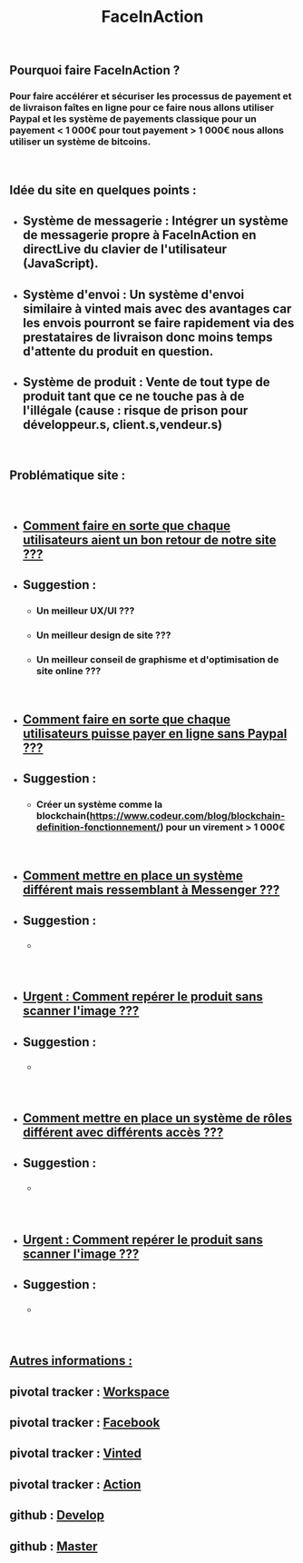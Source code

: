 # <center>FaceInAction</center>

<br>

## Pourquoi faire FaceInAction ?

### Pour faire accélérer et sécuriser les processus de payement et de livraison faîtes en ligne pour ce faire nous allons utiliser Paypal et les système de payements classique pour un payement < 1 000€ pour tout payement > 1 000€ nous allons utiliser un système de bitcoins.


<br>

## Idée du site en quelques points :

- ## Système de messagerie : Intégrer un système de messagerie propre à FaceInAction en directLive du clavier de l'utilisateur (JavaScript).

- ## Système d'envoi : Un système d'envoi similaire à vinted mais avec des avantages car les envois pourront se faire rapidement via des prestataires de livraison donc moins temps d'attente du produit en question.

- ## Système de produit : Vente de tout type de produit tant que ce ne touche pas à de l'illégale (cause : risque de prison pour développeur.s, client.s,vendeur.s)

<br>

## Problématique site :
<br>

- ## <u>Comment faire en sorte que chaque utilisateurs aient un bon retour de notre site ???</u>
- ## Suggestion :
  - ### Un meilleur UX/UI ???
  - ### Un meilleur design de site ???
  - ### Un meilleur conseil de graphisme et d'optimisation de site online ???
  <br>
- ## <u>Comment faire en sorte que chaque utilisateurs puisse payer en ligne sans Paypal ???</u>
- ## Suggestion :
  - ### Créer un système comme la blockchain(<a href="https://www.codeur.com/blog/blockchain-definition-fonctionnement/">https://www.codeur.com/blog/blockchain-definition-fonctionnement/</a>) pour un virement > 1 000€
  <br>

- ## <u>Comment mettre en place un système différent mais ressemblant à Messenger ???</u>
- ## Suggestion :
  - ### 
  <br>
- ## <u>Urgent : Comment repérer le produit sans scanner l'image ???</u>
- ## Suggestion :
  - ### 
  <br>

- ## <u>Comment mettre en place un système de rôles différent avec différents accès ???</u>
- ## Suggestion :
  - ### 
  <br>
- ## <u>Urgent : Comment repérer le produit sans scanner l'image ???</u>
- ## Suggestion :
  - ### 
  <br>

## <u>Autres informations :</u>

## pivotal tracker : <a href="https://www.pivotaltracker.com/n/workspaces/833059">Workspace</a>
## pivotal tracker : <a href="https://www.pivotaltracker.com/n/projects/2468645">Facebook</a>
## pivotal tracker : <a href="https://www.pivotaltracker.com/n/projects/2468646">Vinted</a>
## pivotal tracker : <a href="https://www.pivotaltracker.com/n/projects/2468647">Action</a>
## github : <a href="https://github.com/Freddyede/FaceInAction/tree/develop">Develop</a>
## github : <a href="https://github.com/Freddyede/FaceInAction">Master</a>